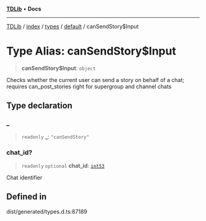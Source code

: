 [**TDLib**](../../../../../../README.md) • **Docs**

***

[TDLib](../../../../../../modules.md) / [index](../../../../../README.md) / [types](../../../README.md) / [default](../README.md) / canSendStory$Input

# Type Alias: canSendStory$Input

> **canSendStory$Input**: `object`

Checks whether the current user can send a story on behalf of a chat; requires can_post_stories right for supergroup and channel chats

## Type declaration

### \_

> `readonly` **\_**: `"canSendStory"`

### chat\_id?

> `readonly` `optional` **chat\_id**: [`int53`](int53-1.md)

Chat identifier

## Defined in

dist/generated/types.d.ts:87189

